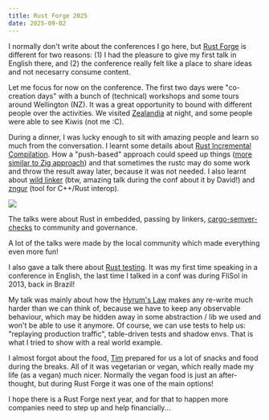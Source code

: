 ```yaml
---
title: Rust Forge 2025
date: 2025-09-02
---
```


I normally don't write about the conferences I go here, but [Rust Forge](https://rustforgeconf.com/) is different for two reasons: (1) I had the pleasure to give my first
talk in English there, and (2) the conference really felt like a place to share ideas and not necesarry consume content.

Let me focus for now on the conference. The first two days were "co-creation days" with a bunch of (technical) workshops and some tours
around Wellington (NZ). It was a great opportunity to bound with different people over the activities. We visited [Zealandia](https://www.visitzealandia.com/Visit) at night, and
some people were able to see Kiwis (not me :C).

During a dinner, I was lucky enough to sit with amazing people and learn so much from the conversation. I learnt some details about [Rust Incremental Compilation](https://rustc-dev-guide.rust-lang.org/queries/incremental-compilation-in-detail.html).
How a "push-based" approach could speed up things ([more similar to Zig approach](https://ziggit.dev/t/how-zig-incremental-compilation-is-implemented-internally/3543/2))
and that sometimes the rustc may do some work and throw the result away later, because it was not needed.
I also learnt about [wild linker](https://github.com/davidlattimore/wild) (btw, amazing talk during the conf about it by David!) and [zngur](https://github.com/HKalbasi/zngur) 
(tool for C++/Rust interop).

![](https://www.elias.sh/forge/all_of_us.webp)

The talks were about Rust in embedded, passing by linkers, [cargo-semver-checks](https://github.com/obi1kenobi/cargo-semver-checks) to community and governance.

A lot of the talks were made by the local community which made everything even more fun!

I also gave a talk there about [Rust testing](https://github.com/era/rust-forge-2025). It was my first time speaking in a conference in English, the last
time I talked in a conf was during FliSol in 2013, back in Brazil!

My talk was mainly about how the [Hyrum's Law](https://www.hyrumslaw.com/) makes any re-write much harder than we can think of, because we
have to keep any observable behaviour, which may be hidden away in some abstraction / lib we used and won't be able to use it anymore. Of course, we can 
use tests to help us: "replaying production traffic", table-driven tests and shadow envs. That is what I tried to show with a real world example.

I almost forgot about the food, [Tim](https://timclicks.dev/) prepared for us a lot of snacks and food during the breaks. All of it was vegetarian or vegan,
which really made my life (as a vegan) much nicer. Normally the vegan food is just an after-thought, but during Rust Forge it was one of the main options!

I hope there is a Rust Forge next year, and for that to happen more companies need to step up and help financially...
